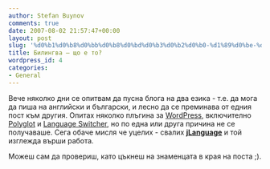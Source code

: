 ```yaml
---
author: Stefan Buynov
comments: true
date: 2007-08-02 21:57:47+00:00
layout: post
slug: '%d0%b1%d0%b8%d0%bb%d0%b8%d0%bd%d0%b3%d0%b2%d0%b0-%d1%89%d0%be-%d0%b5-%d1%82%d0%be'
title: Билингва – що е то?
wordpress_id: 4
categories:
- General
---
```


Вече няколко дни се опитвам да пусна блога на два езика - т.е. да мога да пиша на английски и български, и лесно да се преминава от едния пост към другия. Опитах няколко плъгина за [WordPress](http://wordpress.org/), включително [Polyglot](http://www.fredfred.net/skriker/index.php/polyglot) и [Language Switcher](http://poplarware.com/languageplugin.html), но по една или друга причина не се получаваше. Сега обаче мисля че уцелих - свалих **[jLanguage](http://jakobj.dk/blog/archives/38)** и той изглежда върши работа.

Можеш сам да провериш, като цъкнеш на знаменцата в края на поста ;).
